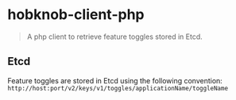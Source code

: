 # hobknob-client-php

> A php client to retrieve feature toggles stored in Etcd.

## Etcd

Feature toggles are stored in Etcd using the following convention:
`http://host:port/v2/keys/v1/toggles/applicationName/toggleName`
